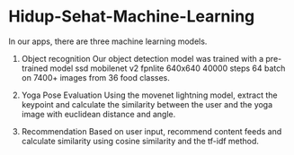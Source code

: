 # Hidup-Sehat-Machine-Learning

In our apps, there are three machine learning models.

1. Object recognition Our object detection model was trained with a pre-trained model ssd mobilenet v2 fpnlite 640x640 40000 steps 64 batch on 7400+ images from 36 food classes.

2. Yoga Pose Evaluation Using the movenet lightning model, extract the keypoint and calculate the similarity between the user and the yoga image with euclidean distance and angle.

3. Recommendation Based on user input, recommend content feeds and calculate similarity using cosine similarity and the tf-idf method.